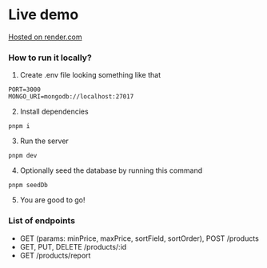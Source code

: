 # Live demo

[Hosted on render.com](https://mongo-express-api.onrender.com/products)

### How to run it locally?

1. Create .env file looking something like that

```
PORT=3000
MONGO_URI=mongodb://localhost:27017
```

2. Install dependencies

```
pnpm i
```

3. Run the server

```
pnpm dev
```

4. Optionally seed the database by running this command

```
pnpm seedDb
```

5. You are good to go!

### List of endpoints

- GET (params: minPrice, maxPrice, sortField, sortOrder), POST /products
- GET, PUT, DELETE /products/:id
- GET /products/report
